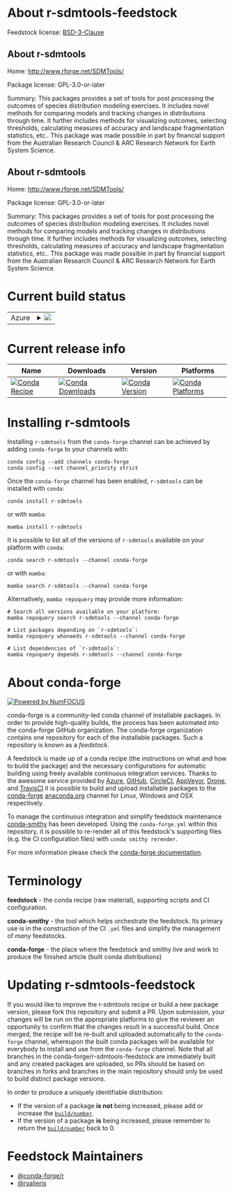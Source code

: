 About r-sdmtools-feedstock
==========================

Feedstock license: [BSD-3-Clause](https://github.com/conda-forge/r-sdmtools-feedstock/blob/main/LICENSE.txt)


About r-sdmtools
----------------

Home: http://www.rforge.net/SDMTools/

Package license: GPL-3.0-or-later

Summary: This packages provides a set of tools for post processing the outcomes of species distribution modeling exercises. It includes novel methods for comparing models and tracking changes in distributions through time. It further includes methods for visualizing outcomes, selecting thresholds, calculating measures of accuracy and landscape fragmentation statistics, etc.. This package was made possible in part by financial support from the Australian Research Council & ARC Research Network for Earth System Science.

About r-sdmtools
----------------

Home: http://www.rforge.net/SDMTools/

Package license: GPL-3.0-or-later

Summary: This packages provides a set of tools for post processing the outcomes of species distribution modeling exercises. It includes novel methods for comparing models and tracking changes in distributions through time. It further includes methods for visualizing outcomes, selecting thresholds, calculating measures of accuracy and landscape fragmentation statistics, etc.. This package was made possible in part by financial support from the Australian Research Council & ARC Research Network for Earth System Science.

Current build status
====================


<table>
    
  <tr>
    <td>Azure</td>
    <td>
      <details>
        <summary>
          <a href="https://dev.azure.com/conda-forge/feedstock-builds/_build/latest?definitionId=4824&branchName=main">
            <img src="https://dev.azure.com/conda-forge/feedstock-builds/_apis/build/status/r-sdmtools-feedstock?branchName=main">
          </a>
        </summary>
        <table>
          <thead><tr><th>Variant</th><th>Status</th></tr></thead>
          <tbody><tr>
              <td>linux_64_r_base4.3</td>
              <td>
                <a href="https://dev.azure.com/conda-forge/feedstock-builds/_build/latest?definitionId=4824&branchName=main">
                  <img src="https://dev.azure.com/conda-forge/feedstock-builds/_apis/build/status/r-sdmtools-feedstock?branchName=main&jobName=linux&configuration=linux%20linux_64_r_base4.3" alt="variant">
                </a>
              </td>
            </tr><tr>
              <td>linux_64_r_base4.4</td>
              <td>
                <a href="https://dev.azure.com/conda-forge/feedstock-builds/_build/latest?definitionId=4824&branchName=main">
                  <img src="https://dev.azure.com/conda-forge/feedstock-builds/_apis/build/status/r-sdmtools-feedstock?branchName=main&jobName=linux&configuration=linux%20linux_64_r_base4.4" alt="variant">
                </a>
              </td>
            </tr><tr>
              <td>osx_64_r_base4.3</td>
              <td>
                <a href="https://dev.azure.com/conda-forge/feedstock-builds/_build/latest?definitionId=4824&branchName=main">
                  <img src="https://dev.azure.com/conda-forge/feedstock-builds/_apis/build/status/r-sdmtools-feedstock?branchName=main&jobName=osx&configuration=osx%20osx_64_r_base4.3" alt="variant">
                </a>
              </td>
            </tr><tr>
              <td>osx_64_r_base4.4</td>
              <td>
                <a href="https://dev.azure.com/conda-forge/feedstock-builds/_build/latest?definitionId=4824&branchName=main">
                  <img src="https://dev.azure.com/conda-forge/feedstock-builds/_apis/build/status/r-sdmtools-feedstock?branchName=main&jobName=osx&configuration=osx%20osx_64_r_base4.4" alt="variant">
                </a>
              </td>
            </tr><tr>
              <td>win_64_r_base4.3</td>
              <td>
                <a href="https://dev.azure.com/conda-forge/feedstock-builds/_build/latest?definitionId=4824&branchName=main">
                  <img src="https://dev.azure.com/conda-forge/feedstock-builds/_apis/build/status/r-sdmtools-feedstock?branchName=main&jobName=win&configuration=win%20win_64_r_base4.3" alt="variant">
                </a>
              </td>
            </tr><tr>
              <td>win_64_r_base4.4</td>
              <td>
                <a href="https://dev.azure.com/conda-forge/feedstock-builds/_build/latest?definitionId=4824&branchName=main">
                  <img src="https://dev.azure.com/conda-forge/feedstock-builds/_apis/build/status/r-sdmtools-feedstock?branchName=main&jobName=win&configuration=win%20win_64_r_base4.4" alt="variant">
                </a>
              </td>
            </tr>
          </tbody>
        </table>
      </details>
    </td>
  </tr>
</table>

Current release info
====================

| Name | Downloads | Version | Platforms |
| --- | --- | --- | --- |
| [![Conda Recipe](https://img.shields.io/badge/recipe-r--sdmtools-green.svg)](https://anaconda.org/conda-forge/r-sdmtools) | [![Conda Downloads](https://img.shields.io/conda/dn/conda-forge/r-sdmtools.svg)](https://anaconda.org/conda-forge/r-sdmtools) | [![Conda Version](https://img.shields.io/conda/vn/conda-forge/r-sdmtools.svg)](https://anaconda.org/conda-forge/r-sdmtools) | [![Conda Platforms](https://img.shields.io/conda/pn/conda-forge/r-sdmtools.svg)](https://anaconda.org/conda-forge/r-sdmtools) |

Installing r-sdmtools
=====================

Installing `r-sdmtools` from the `conda-forge` channel can be achieved by adding `conda-forge` to your channels with:

```
conda config --add channels conda-forge
conda config --set channel_priority strict
```

Once the `conda-forge` channel has been enabled, `r-sdmtools` can be installed with `conda`:

```
conda install r-sdmtools
```

or with `mamba`:

```
mamba install r-sdmtools
```

It is possible to list all of the versions of `r-sdmtools` available on your platform with `conda`:

```
conda search r-sdmtools --channel conda-forge
```

or with `mamba`:

```
mamba search r-sdmtools --channel conda-forge
```

Alternatively, `mamba repoquery` may provide more information:

```
# Search all versions available on your platform:
mamba repoquery search r-sdmtools --channel conda-forge

# List packages depending on `r-sdmtools`:
mamba repoquery whoneeds r-sdmtools --channel conda-forge

# List dependencies of `r-sdmtools`:
mamba repoquery depends r-sdmtools --channel conda-forge
```


About conda-forge
=================

[![Powered by
NumFOCUS](https://img.shields.io/badge/powered%20by-NumFOCUS-orange.svg?style=flat&colorA=E1523D&colorB=007D8A)](https://numfocus.org)

conda-forge is a community-led conda channel of installable packages.
In order to provide high-quality builds, the process has been automated into the
conda-forge GitHub organization. The conda-forge organization contains one repository
for each of the installable packages. Such a repository is known as a *feedstock*.

A feedstock is made up of a conda recipe (the instructions on what and how to build
the package) and the necessary configurations for automatic building using freely
available continuous integration services. Thanks to the awesome service provided by
[Azure](https://azure.microsoft.com/en-us/services/devops/), [GitHub](https://github.com/),
[CircleCI](https://circleci.com/), [AppVeyor](https://www.appveyor.com/),
[Drone](https://cloud.drone.io/welcome), and [TravisCI](https://travis-ci.com/)
it is possible to build and upload installable packages to the
[conda-forge](https://anaconda.org/conda-forge) [anaconda.org](https://anaconda.org/)
channel for Linux, Windows and OSX respectively.

To manage the continuous integration and simplify feedstock maintenance
[conda-smithy](https://github.com/conda-forge/conda-smithy) has been developed.
Using the ``conda-forge.yml`` within this repository, it is possible to re-render all of
this feedstock's supporting files (e.g. the CI configuration files) with ``conda smithy rerender``.

For more information please check the [conda-forge documentation](https://conda-forge.org/docs/).

Terminology
===========

**feedstock** - the conda recipe (raw material), supporting scripts and CI configuration.

**conda-smithy** - the tool which helps orchestrate the feedstock.
                   Its primary use is in the construction of the CI ``.yml`` files
                   and simplify the management of *many* feedstocks.

**conda-forge** - the place where the feedstock and smithy live and work to
                  produce the finished article (built conda distributions)


Updating r-sdmtools-feedstock
=============================

If you would like to improve the r-sdmtools recipe or build a new
package version, please fork this repository and submit a PR. Upon submission,
your changes will be run on the appropriate platforms to give the reviewer an
opportunity to confirm that the changes result in a successful build. Once
merged, the recipe will be re-built and uploaded automatically to the
`conda-forge` channel, whereupon the built conda packages will be available for
everybody to install and use from the `conda-forge` channel.
Note that all branches in the conda-forge/r-sdmtools-feedstock are
immediately built and any created packages are uploaded, so PRs should be based
on branches in forks and branches in the main repository should only be used to
build distinct package versions.

In order to produce a uniquely identifiable distribution:
 * If the version of a package **is not** being increased, please add or increase
   the [``build/number``](https://docs.conda.io/projects/conda-build/en/latest/resources/define-metadata.html#build-number-and-string).
 * If the version of a package **is** being increased, please remember to return
   the [``build/number``](https://docs.conda.io/projects/conda-build/en/latest/resources/define-metadata.html#build-number-and-string)
   back to 0.

Feedstock Maintainers
=====================

* [@conda-forge/r](https://github.com/conda-forge/r/)
* [@rvalieris](https://github.com/rvalieris/)

